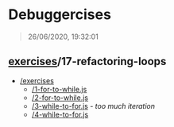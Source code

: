 # Debuggercises 

> 26/06/2020, 19:32:01 

## [exercises](../README.md)/17-refactoring-loops 

- [/exercises](./exercises/README.md)
  - [/1-for-to-while.js](./exercises/README.md#1-for-to-whilejs)  
  - [/2-for-to-while.js](./exercises/README.md#2-for-to-whilejs)  
  - [/3-while-to-for.js](./exercises/README.md#3-while-to-forjs) - _too much iteration_ 
  - [/4-while-to-for.js](./exercises/README.md#4-while-to-forjs)  
